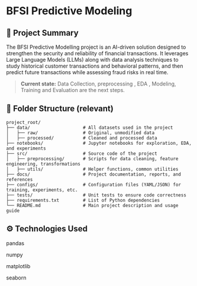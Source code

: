 # BFSI Predictive Modeling


## 🔎 Project Summary

The BFSI Predictive Modelling project is an AI-driven solution designed to strengthen the security and reliability of financial transactions. It leverages Large Language Models (LLMs) along with data analysis techniques to study historical customer transactions and behavioral patterns, and then predict future transactions while assessing fraud risks in real time.

> **Current state:** Data Collection, preprocessing , EDA , Modeling, Training and  Evaluation are the next steps.

  ## 📁 Folder Structure (relevant)

```
project_root/
├── data/                    # All datasets used in the project
│   ├── raw/                 # Original, unmodified data
│   ├── processed/           # Cleaned and processed data
├── notebooks/               # Jupyter notebooks for exploration, EDA, and experiments
├── src/                     # Source code of the project
│   ├── preprocessing/       # Scripts for data cleaning, feature engineering, transformations
│   ├── utils/               # Helper functions, common utilities
├── docs/                    # Project documentation, reports, and references
├── configs/                 # Configuration files (YAML/JSON) for training, experiments, etc.
├── tests/                   # Unit tests to ensure code correctness
├── requirements.txt         # List of Python dependencies
└── README.md                # Main project description and usage guide

```

## ⚙️ Technologies Used
pandas

numpy

matplotlib

seaborn
